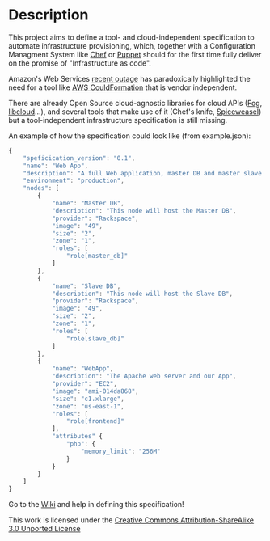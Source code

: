 Description
===========
This project aims to define a tool- and cloud-independent specification to automate infrastructure provisioning, which, together with a Configuration Managment System like [Chef](http://wiki.opscode.com/display/chef/Home) or [Puppet](http://projects.puppetlabs.com/projects/puppet/wiki) should for the first time fully deliver on the promise of "Infrastructure as code".

Amazon's Web Services [recent outage](http://agilesysadmin.net/ec2-outage-lessons) has paradoxically highlighted the need for a tool like [AWS CouldFormation](http://aws.amazon.com/documentation/cloudformation/) that is vendor independent.

There are already Open Source cloud-agnostic libraries for cloud APIs ([Fog](https://github.com/geemus/fog), [libcloud](http://incubator.apache.org/libcloud/)...), and several tools that make use of it (Chef's knife, [Spiceweasel](https://github.com/mattray/spiceweasel)) but a tool-independent infrastructure specification is still missing.

An example of how the specification could look like (from example.json):

```javascript
{
    "speficication_version": "0.1",
    "name": "Web App",
    "description": "A full Web application, master DB and master slave deployment",
    "environment": "production",
    "nodes": [
        {
            "name": "Master DB",
            "description": "This node will host the Master DB",
            "provider": "Rackspace",
            "image": "49",
            "size": "2",
            "zone": "1",
            "roles": [
                "role[master_db]"
            ]
        },
        {
            "name": "Slave DB",
            "description": "This node will host the Slave DB",
            "provider": "Rackspace",
            "image": "49",
            "size": "2",
            "zone": "1",
            "roles": [
                "role[slave_db]"
            ]
        },
        {
            "name": "WebApp",
            "description": "The Apache web server and our App",
            "provider": "EC2",
            "image": "ami-014da868",
            "size": "c1.xlarge",
            "zone": "us-east-1",
            "roles": [
                "role[frontend]"
            ],
            "attributes" {
                "php": {
                    "memory_limit": "256M"
                }
            }
        }
    ]
}
```

Go to the [Wiki](https://github.com/tobami/Infrastructure-Deployment-Spec/wiki) and help in defining this specification!

This work is licensed under the [Creative Commons Attribution-ShareAlike 3.0 Unported License](http://creativecommons.org/licenses/by-sa/3.0/)
